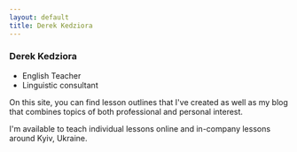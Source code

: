 ```yaml
---
layout: default
title: Derek Kedziora
---
```

### Derek Kedziora
- English Teacher
- Linguistic consultant

On this site, you can find lesson outlines that I've created as well as my blog that combines topics of both professional and personal interest. 

I'm available to teach individual lessons online and in-company lessons around Kyiv, Ukraine.  



